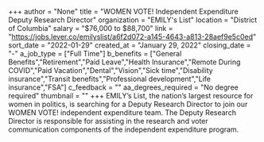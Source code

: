 +++
author = "None"
title = "WOMEN VOTE! Independent Expenditure Deputy Research Director"
organization = "EMILY's List"
location = "District of Columbia"
salary = "$76,000 to $88,700"
link = "https://jobs.lever.co/emilyslist/a6f2d072-a145-4643-a813-28aef9e5c0ed"
sort_date = "2022-01-29"
created_at = "January 29, 2022"
closing_date = "-"
a_job_type = ["Full Time"]
b_benefits = ["General Benefits","Retirement","Paid Leave","Health Insurance","Remote During COVID","Paid Vacation","Dental","Vision","Sick time","Disability insurance","Transit benefits","Professional development","Life insurance","FSA"]
c_feedback = ""
aa_degrees_required = "No degree required"
thumbnail = ""
+++
​EMILY’s List, the nation’s largest resource for women in politics, is searching for a Deputy Research Director to join our WOMEN VOTE! independent expenditure team.  The Deputy Research Director is responsible for assisting in the research and voter communication components of the independent expenditure program.
